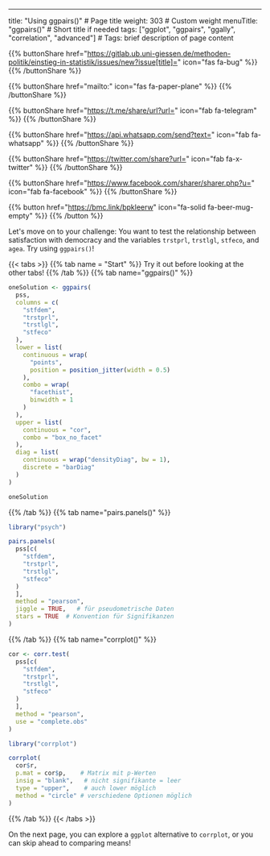 ---
title: "Using ggpairs()"  # Page title
weight: 303  # Custom weight 
menuTitle: "ggpairs()" # Short title if needed
tags: ["ggplot", "ggpairs", "ggally", "correlation", "advanced"]  # Tags: brief description of page content

{{% buttonShare href="https://gitlab.ub.uni-giessen.de/methoden-politik/einstieg-in-statistik/issues/new?issue[title]=" icon="fas fa-bug" %}} {{% /buttonShare %}} 

{{% buttonShare href="mailto:" icon="fas fa-paper-plane" %}} {{% /buttonShare %}}

{{% buttonShare href="https://t.me/share/url?url=" icon="fab fa-telegram" %}} {{% /buttonShare %}}

{{% buttonShare href="https://api.whatsapp.com/send?text=" icon="fab fa-whatsapp" %}} {{% /buttonShare %}}

{{% buttonShare href="https://twitter.com/share?url=" icon="fab fa-x-twitter" %}} {{% /buttonShare %}}

{{% buttonShare href="https://www.facebook.com/sharer/sharer.php?u=" icon="fab fa-facebook" %}} {{% /buttonShare %}}

{{% button href="https://bmc.link/bpkleerw" icon="fa-solid fa-beer-mug-empty" %}} {{% /button %}}

Let's move on to your challenge: You want to test the relationship between satisfaction with democracy and the variables `trstprl`, `trstlgl`, `stfeco`, and `agea`. Try using `ggpairs()`!

{{< tabs >}}
{{% tab name = "Start" %}}
Try it out before looking at the other tabs!
{{% /tab %}}
{{% tab name="ggpairs()" %}}
```R
oneSolution <- ggpairs(
  pss, 
  columns = c(
    "stfdem",
    "trstprl",
    "trstlgl",
    "stfeco"
  ),
  lower = list(
    continuous = wrap(
      "points",
      position = position_jitter(width = 0.5)
    ),
    combo = wrap(
      "facethist",
      binwidth = 1
    )
  ),
  upper = list(
    continuous = "cor",
    combo = "box_no_facet"
  ),
  diag = list(
    continuous = wrap("densityDiag", bw = 1),
    discrete = "barDiag"
  )
) 

oneSolution
```
{{% /tab %}}
{{% tab name="pairs.panels()" %}}
```R
library("psych")

pairs.panels(
  pss[c(
    "stfdem",
    "trstprl",
    "trstlgl",
    "stfeco"
  )
  ],
  method = "pearson",   
  jiggle = TRUE,   # für pseudometrische Daten
  stars = TRUE  # Konvention für Signifikanzen
) 
```
{{% /tab %}}
{{% tab name="corrplot()" %}}
```R
cor <- corr.test(
  pss[c(
    "stfdem",
    "trstprl",
    "trstlgl",
    "stfeco"
  )
  ],
  method = "pearson",
  use = "complete.obs"
) 

library("corrplot")

corrplot(
  cor$r, 
  p.mat = cor$p,    # Matrix mit p-Werten
  insig = "blank",   # nicht signifikante = leer
  type = "upper",    # auch lower möglich
  method = "circle" # verschiedene Optionen möglich
)   
```
{{% /tab %}}
{{< /tabs >}}

On the next page, you can explore a `ggplot` alternative to `corrplot`, or you can skip ahead to comparing means!
